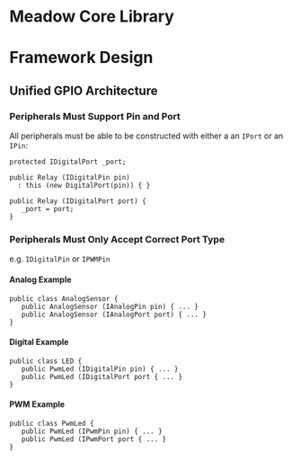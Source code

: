 # Meadow Core Library

# Framework Design

## Unified GPIO Architecture

### Peripherals Must Support Pin and Port

All peripherals must be able to be constructed with either a an `IPort` or an `IPin`:

```
protected IDigitalPort _port;

public Relay (IDigitalPin pin) 
  : this (new DigitalPort(pin)) { }

public Relay (IDigitalPort port) {
   _port = port;
}
```


### Peripherals Must Only Accept Correct Port Type

e.g. `IDigitalPin` or `IPWMPin`

#### Analog Example

```
public class AnalogSensor {
   public AnalogSensor (IAnalogPin pin) { ... }
   public AnalogSensor (IAnalogPort port) { ... }
}
```
#### Digital Example

```
public class LED {
   public PwmLed (IDigitalPin pin) { ... }
   public PwmLed (IDigitalPort port { ... }
}
```
#### PWM Example

```
public class PwmLed {
   public PwmLed (IPwmPin pin) { ... }
   public PwmLed (IPwmPort port { ... }
}
```

